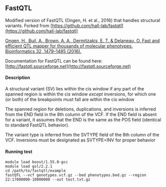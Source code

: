 FastQTL
---------

Modified version of FastQTL (Ongen, H. et al., 2016) that handles structural variants. Forked from [https://github.com/hall-lab/fastqtl](https://github.com/hall-lab/fastqtl)

[Ongen, H., Buil, A., Brown, A. A., Dermitzakis, E. T. & Delaneau, O. Fast and efficient QTL mapper for thousands of molecular phenotypes. Bioinformatics 32, 1479–1485 (2016).](http://bioinformatics.oxfordjournals.org/content/32/10/1479)

Documentation for FastQTL can be found here: [http://fastqtl.sourceforge.net](http://fastqtl.sourceforge.net)

#### Description

A structural variant (SV) lies within the cis window if any part of the spanned region is within the cis window *except* inversions, for which one (or both) of the breakpoints must fall are within the cis window

The spanned region for deletions, duplications, and inversions is inferred from the END field in the 8th column of the VCF. If the END field is absent for a variant, it assumes that the END is the same as the POS field (identical to standard FastQTL behavior).

The variant type is inferred from the SVTYPE field of the 8th column of the VCF. Inversions must be designated as SVTYPE=INV for proper behavior

#### Running test

~~~
module load boost/1.55.0-gcc
module load gsl/2.2.1
cd /path/to/fastqtl/example
fastQTL --vcf genotypes.vcf.gz --bed phenotypes.bed.gz --region 22:17000000-18000000 --out test.txt.gz
~~~


